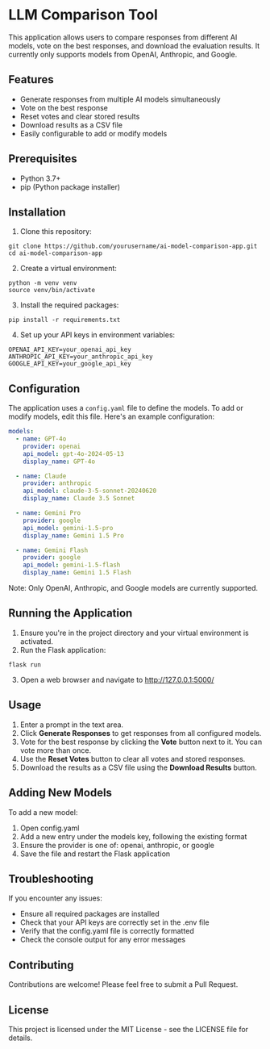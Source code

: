 # LLM Comparison Tool

This application allows users to compare responses from different AI models, vote on the best responses, and download the evaluation results. It currently only supports models from OpenAI, Anthropic, and Google.

## Features

- Generate responses from multiple AI models simultaneously
- Vote on the best response
- Reset votes and clear stored results
- Download results as a CSV file
- Easily configurable to add or modify models

## Prerequisites

- Python 3.7+
- pip (Python package installer)

## Installation

1. Clone this repository:
```
git clone https://github.com/yourusername/ai-model-comparison-app.git
cd ai-model-comparison-app
```
2. Create a virtual environment:
```
python -m venv venv
source venv/bin/activate  
```
3. Install the required packages:
```
pip install -r requirements.txt
```
4. Set up your API keys in environment variables:
```
OPENAI_API_KEY=your_openai_api_key
ANTHROPIC_API_KEY=your_anthropic_api_key
GOOGLE_API_KEY=your_google_api_key
```

## Configuration

The application uses a `config.yaml` file to define the models. To add or modify models, edit this file. Here's an example configuration:

```yaml
models:
  - name: GPT-4o
    provider: openai
    api_model: gpt-4o-2024-05-13
    display_name: GPT-4o

  - name: Claude
    provider: anthropic
    api_model: claude-3-5-sonnet-20240620
    display_name: Claude 3.5 Sonnet

  - name: Gemini Pro
    provider: google
    api_model: gemini-1.5-pro
    display_name: Gemini 1.5 Pro

  - name: Gemini Flash
    provider: google
    api_model: gemini-1.5-flash
    display_name: Gemini 1.5 Flash
```

Note: Only OpenAI, Anthropic, and Google models are currently supported.

## Running the Application
1. Ensure you're in the project directory and your virtual environment is activated.
2. Run the Flask application:
```
flask run 
```
3. Open a web browser and navigate to http://127.0.0.1:5000/

## Usage
1. Enter a prompt in the text area.
2. Click **Generate Responses** to get responses from all configured models.
3. Vote for the best response by clicking the **Vote** button next to it. You can vote more than once.
3. Use the **Reset Votes** button to clear all votes and stored responses.
4. Download the results as a CSV file using the **Download Results** button.

## Adding New Models
To add a new model:

1. Open config.yaml
2. Add a new entry under the models key, following the existing format
3. Ensure the provider is one of: openai, anthropic, or google
4. Save the file and restart the Flask application

## Troubleshooting
If you encounter any issues:

* Ensure all required packages are installed
* Check that your API keys are correctly set in the .env file
* Verify that the config.yaml file is correctly formatted
* Check the console output for any error messages

## Contributing
Contributions are welcome! Please feel free to submit a Pull Request.

## License
This project is licensed under the MIT License - see the LICENSE file for details.